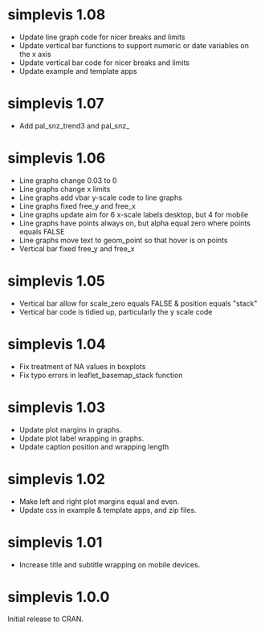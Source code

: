 # simplevis 1.08

* Update line graph code for nicer breaks and limits
* Update vertical bar functions to support numeric or date variables on the x axis
* Update vertical bar code for nicer breaks and limits
* Update example and template apps

# simplevis 1.07

* Add pal_snz_trend3 and pal_snz_

# simplevis 1.06

* Line graphs change 0.03 to 0
* Line graphs change x limits 
* Line graphs add vbar y-scale code to line graphs
* Line graphs fixed free_y and free_x
* Line graphs update aim for 6 x-scale labels desktop, but 4 for mobile
* Line graphs have points always on, but alpha equal zero where points equals FALSE
* Line graphs move text to geom_point so that hover is on points
* Vertical bar fixed free_y and free_x

# simplevis 1.05

* Vertical bar allow for scale_zero equals FALSE & position equals "stack"
* Vertical bar code is tidied up, particularly the y scale code

# simplevis 1.04

* Fix treatment of NA values in boxplots
* Fix typo errors in leaflet_basemap_stack function

# simplevis 1.03

* Update plot margins in graphs.
* Update plot label wrapping in graphs.
* Update caption position and wrapping length

# simplevis 1.02

* Make left and right plot margins equal and even.
* Update css in example & template apps, and zip files.

# simplevis 1.01

* Increase title and subtitle wrapping on mobile devices.

# simplevis 1.0.0

Initial release to CRAN.